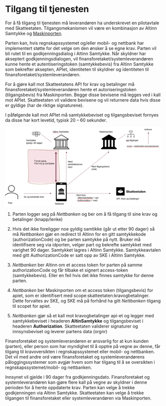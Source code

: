 # Tilgang til tjenesten

For å få tilgang til tjenesten må leverandøren ha underskrevet en pilotavtale med Skatteetaten.
Tilgangsmekanismen vil være en kombinasjon av Altinn Samtykke og [Maskinporten](https://skatteetaten.github.io/datasamarbeid-api-dokumentasjon/about_maskinporten.html).

Parten kan, hvis regnskapssystemet og/eller mobil- og nettbank har implementert støtte for det velge om den ønsker å se egne krav. 
Parten vil bli rutet til en godkjenningsdialog i Altinn Samtykke. Når skyldner har akseptert godkjenningsdialogen, 
vil finansforetaket/systemleverandøren kunne hente et autentiseringstoken (samtykkebevis) fra Altinn Samtykke som bekrefter aksepten, 
APIet, identiteten til skyldner og identiteten til finansforetaket/systemleverandøren.

For å gjøre kall mot Skatteetatens API for krav og betalinger må finansforetaket/systemleverandøren  hente et autoriseringstoken 
(tilgangsbevis) fra Maskinporten. Begge disse bevisene må legges ved i kall mot APIet. Skatteetaten vil validere bevisene og vil returnere 
data hvis disse er gyldige (har de riktige signaturene).

I påfølgende kall mot APIet må samtykkebeviset og tilgangsbeviset fornyes da disse har kort levetid, typisk 20 – 60 sekunder.

![Tilgangeksempel](bilder/tilgang-kravogbetalinger.png)


1) Parten logger seg på *Nettbanken* og ber om å få tilgang til sine krav og betalinger (knapp/lenke)

2) Hvis det ikke foreligger noe gyldig samtikke (går ut etter 90 dager) så må *Nettbanken* gjør en redirect til 
Altinn for en gitt samtykkekode (authorizationCode) og be parten samtykke på nytt.
Bruker må identifisere seg via idporten, velger part og bekrefte samtykket med varighet 90 dager. 
Samtykket lagres i Altinn Samtykke. Samtykkeavtalen med gitt AuthorizationCode er satt opp av SKE i Altinn Samtykke.

3) *Nettbanken* ber Altinn om et access token for parten på samme authorizationCode og får tilbake et signert access-token (samtykkebevis). 
Eller en feil hvis det ikke finnes samtykke for denne parten.

4) *Nettbanken* ber Maskinporten om et access token (tilgangsbevis) for apiet, som er identifisert med scope:skatteetaten:kravogbetalinger. 
Dette forvaltes av SKE, og SKE må på forhånd ha gitt *Nettbanken* tilgang til scopet for apiet.

5) *Nettbanken* gjør så et kall mot kravogbetalinger api-et og legger med samtykkebeviset i headeren **AltinSamtykke** og tilgangsbeviset i headeren **Authorization**. 
Skatteetaten validerer signaturer og innsynsbeviset og leverer partens data (orgnr)

Finansforetaket og systemleverandøren er ansvarlig for at kun kunden (parten), eller person som har myndighet til å opptre på
vegne av denne, får tilgang til kravoversikten i regnskapssystemet eller mobil- og nettbanken. 
Det vil med andre ord være finansforetaket og systemleverandørens påloggingssystemer som avgjør hvem som 
har tilgang til å se oversikten i regnskapssystemet/mobil- og nettbanken.

Innsynet vil gjelde i 90 dager fra godkjenningsdato. Finansforetaket og systemleverandøren kan gjøre flere kall
på vegne av skyldner i denne perioden for å hente oppdaterte krav. Parten kan velge å trekke godkjenningen via
Altinn Samtykke. Skatteetaten kan velge å trekke tilgangen til finansforetaket eller systemleverandøren via Maskinporten. 
